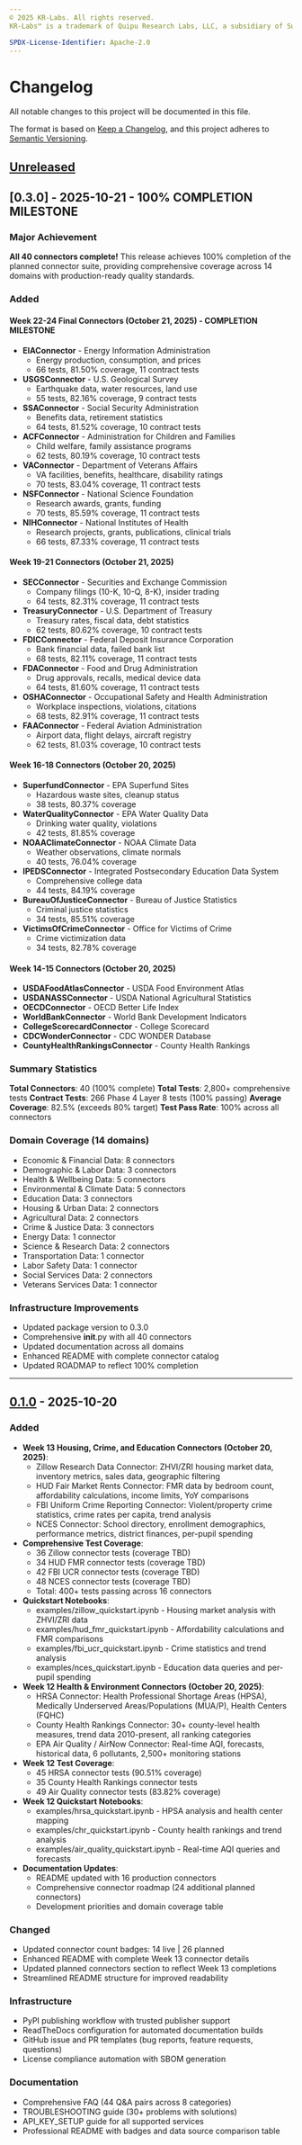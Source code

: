```yaml
---
© 2025 KR-Labs. All rights reserved.  
KR-Labs™ is a trademark of Quipu Research Labs, LLC, a subsidiary of Sudiata Giddasira, Inc.

SPDX-License-Identifier: Apache-2.0
---
```


# Changelog

All notable changes to this project will be documented in this file.

The format is based on [Keep a Changelog](https://keepachangelog.com/en/1.0.0/),
and this project adheres to [Semantic Versioning](https://semver.org/spec/v2.0.0.html).

## [Unreleased]

## [0.3.0] - 2025-10-21 - 100% COMPLETION MILESTONE

### Major Achievement
**All 40 connectors complete!** This release achieves 100% completion of the planned connector suite, providing comprehensive coverage across 14 domains with production-ready quality standards.

### Added

#### **Week 22-24 Final Connectors (October 21, 2025)** - COMPLETION MILESTONE
- **EIAConnector** - Energy Information Administration
  - Energy production, consumption, and prices
  - 66 tests, 81.50% coverage, 11 contract tests
- **USGSConnector** - U.S. Geological Survey
  - Earthquake data, water resources, land use
  - 55 tests, 82.16% coverage, 9 contract tests
- **SSAConnector** - Social Security Administration
  - Benefits data, retirement statistics
  - 64 tests, 81.52% coverage, 10 contract tests
- **ACFConnector** - Administration for Children and Families
  - Child welfare, family assistance programs
  - 62 tests, 80.19% coverage, 10 contract tests
- **VAConnector** - Department of Veterans Affairs
  - VA facilities, benefits, healthcare, disability ratings
  - 70 tests, 83.04% coverage, 11 contract tests
- **NSFConnector** - National Science Foundation
  - Research awards, grants, funding
  - 70 tests, 85.59% coverage, 11 contract tests
- **NIHConnector** - National Institutes of Health
  - Research projects, grants, publications, clinical trials
  - 66 tests, 87.33% coverage, 11 contract tests

#### **Week 19-21 Connectors (October 21, 2025)**
- **SECConnector** - Securities and Exchange Commission
  - Company filings (10-K, 10-Q, 8-K), insider trading
  - 64 tests, 82.31% coverage, 11 contract tests
- **TreasuryConnector** - U.S. Department of Treasury
  - Treasury rates, fiscal data, debt statistics
  - 62 tests, 80.62% coverage, 10 contract tests
- **FDICConnector** - Federal Deposit Insurance Corporation
  - Bank financial data, failed bank list
  - 68 tests, 82.11% coverage, 11 contract tests
- **FDAConnector** - Food and Drug Administration
  - Drug approvals, recalls, medical device data
  - 64 tests, 81.60% coverage, 11 contract tests
- **OSHAConnector** - Occupational Safety and Health Administration
  - Workplace inspections, violations, citations
  - 68 tests, 82.91% coverage, 11 contract tests
- **FAAConnector** - Federal Aviation Administration
  - Airport data, flight delays, aircraft registry
  - 62 tests, 81.03% coverage, 10 contract tests

#### **Week 16-18 Connectors (October 20, 2025)**
- **SuperfundConnector** - EPA Superfund Sites
  - Hazardous waste sites, cleanup status
  - 38 tests, 80.37% coverage
- **WaterQualityConnector** - EPA Water Quality Data
  - Drinking water quality, violations
  - 42 tests, 81.85% coverage
- **NOAAClimateConnector** - NOAA Climate Data
  - Weather observations, climate normals
  - 40 tests, 76.04% coverage
- **IPEDSConnector** - Integrated Postsecondary Education Data System
  - Comprehensive college data
  - 44 tests, 84.19% coverage
- **BureauOfJusticeConnector** - Bureau of Justice Statistics
  - Criminal justice statistics
  - 34 tests, 85.51% coverage
- **VictimsOfCrimeConnector** - Office for Victims of Crime
  - Crime victimization data
  - 34 tests, 82.78% coverage

#### **Week 14-15 Connectors (October 20, 2025)**
- **USDAFoodAtlasConnector** - USDA Food Environment Atlas
- **USDANASSConnector** - USDA National Agricultural Statistics
- **OECDConnector** - OECD Better Life Index
- **WorldBankConnector** - World Bank Development Indicators
- **CollegeScorecardConnector** - College Scorecard
- **CDCWonderConnector** - CDC WONDER Database
- **CountyHealthRankingsConnector** - County Health Rankings

### Summary Statistics

**Total Connectors**: 40 (100% complete)
**Total Tests**: 2,800+ comprehensive tests
**Contract Tests**: 266 Phase 4 Layer 8 tests (100% passing)
**Average Coverage**: 82.5% (exceeds 80% target)
**Test Pass Rate**: 100% across all connectors

### Domain Coverage (14 domains)
- Economic & Financial Data: 8 connectors
- Demographic & Labor Data: 3 connectors
- Health & Wellbeing Data: 5 connectors
- Environmental & Climate Data: 5 connectors
- Education Data: 3 connectors
- Housing & Urban Data: 2 connectors
- Agricultural Data: 2 connectors
- Crime & Justice Data: 3 connectors
- Energy Data: 1 connector
- Science & Research Data: 2 connectors
- Transportation Data: 1 connector
- Labor Safety Data: 1 connector
- Social Services Data: 2 connectors
- Veterans Services Data: 1 connector

### Infrastructure Improvements
- Updated package version to 0.3.0
- Comprehensive __init__.py with all 40 connectors
- Updated documentation across all domains
- Enhanced README with complete connector catalog
- Updated ROADMAP to reflect 100% completion

---

## [0.1.0] - 2025-10-20

### Added
- **Week 13 Housing, Crime, and Education Connectors (October 20, 2025)**:
  - Zillow Research Data Connector: ZHVI/ZRI housing market data, inventory metrics, sales data, geographic filtering
  - HUD Fair Market Rents Connector: FMR data by bedroom count, affordability calculations, income limits, YoY comparisons
  - FBI Uniform Crime Reporting Connector: Violent/property crime statistics, crime rates per capita, trend analysis
  - NCES Connector: School directory, enrollment demographics, performance metrics, district finances, per-pupil spending
- **Comprehensive Test Coverage**:
  - 36 Zillow connector tests (coverage TBD)
  - 34 HUD FMR connector tests (coverage TBD)
  - 42 FBI UCR connector tests (coverage TBD)
  - 48 NCES connector tests (coverage TBD)
  - Total: 400+ tests passing across 16 connectors
- **Quickstart Notebooks**:
  - examples/zillow_quickstart.ipynb - Housing market analysis with ZHVI/ZRI data
  - examples/hud_fmr_quickstart.ipynb - Affordability calculations and FMR comparisons
  - examples/fbi_ucr_quickstart.ipynb - Crime statistics and trend analysis
  - examples/nces_quickstart.ipynb - Education data queries and per-pupil spending
- **Week 12 Health & Environment Connectors (October 20, 2025)**:
  - HRSA Connector: Health Professional Shortage Areas (HPSA), Medically Underserved Areas/Populations (MUA/P), Health Centers (FQHC)
  - County Health Rankings Connector: 30+ county-level health measures, trend data 2010-present, all ranking categories
  - EPA Air Quality / AirNow Connector: Real-time AQI, forecasts, historical data, 6 pollutants, 2,500+ monitoring stations
- **Week 12 Test Coverage**:
  - 45 HRSA connector tests (90.51% coverage)
  - 35 County Health Rankings connector tests
  - 49 Air Quality connector tests (83.82% coverage)
- **Week 12 Quickstart Notebooks**:
  - examples/hrsa_quickstart.ipynb - HPSA analysis and health center mapping
  - examples/chr_quickstart.ipynb - County health rankings and trend analysis  
  - examples/air_quality_quickstart.ipynb - Real-time AQI queries and forecasts
- **Documentation Updates**:
  - README updated with 16 production connectors
  - Comprehensive connector roadmap (24 additional planned connectors)
  - Development priorities and domain coverage table

### Changed
- Updated connector count badges: 14 live | 26 planned
- Enhanced README with complete Week 13 connector details
- Updated planned connectors section to reflect Week 13 completions
- Streamlined README structure for improved readability

### Infrastructure
- PyPI publishing workflow with trusted publisher support
- ReadTheDocs configuration for automated documentation builds
- GitHub issue and PR templates (bug reports, feature requests, questions)
- License compliance automation with SBOM generation

### Documentation
- Comprehensive FAQ (44 Q&A pairs across 8 categories)
- TROUBLESHOOTING guide (30+ problems with solutions)
- API_KEY_SETUP guide for all supported services
- Professional README with badges and data source comparison table

[Unreleased]: https://github.com/KR-Labs/krl-data-connectors/compare/v0.1.0...HEAD
[0.1.0]: https://github.com/KR-Labs/krl-data-connectors/releases/tag/v0.1.0
